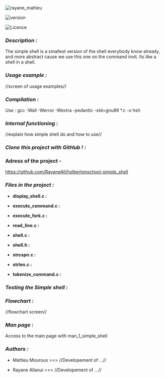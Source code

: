 ![rayane_mattieu](https://github.com/user-attachments/assets/eefa1399-eb32-4585-ac45-f60b15d50085)

![version](https://img.shields.io/badge/version-1.9.0-red)

![Licence](https://img.shields.io/badge/licence-MA-blue)

### *Description :*

The simple shell is a smallest version of the shell everybody know already, and more abstract cause we use this one 
on the command invit.
Its like a shell in a shell.



### *Usage example :* 

//screen of usage examples//

### *Compilation :* 

Use : gcc -Wall -Werror -Wextra -pedantic -std=gnu89 *.c -o hsh

### *Internal functioning :*

//explain how simple shell do and how to use//



### *Clone this project with GitHub ! :*

### Adress of the project -
https://github.com/RayaneAll/holbertonschool-simple_shell




### *Files in the project :*

- **display_shell.c :**

- **execute_command.c :**
  
- **execute_fork.c :**

- **read_line.c :**

- **shell.c :**

- **shell.h :**

- **strcspn.c :**

- **strlen.c :**

- **tokenize_command.c :**



### *Testing the Simple shell :*



### *Flowchart :*

//flowchart screen//



### *Man page :* 

Access to the main page with man_1_simple_shell



### *Authors :*

- Mattieu Mouroux  >>> //Developement of …//

- Rayane Allaoui   >>> //Developement of …//
